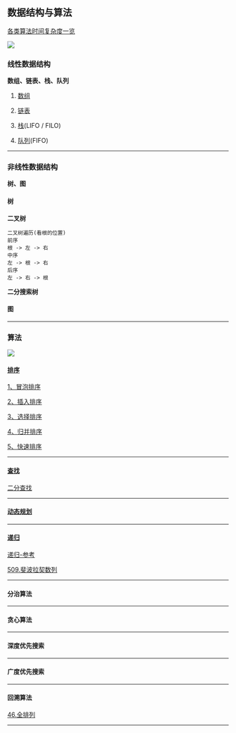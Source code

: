 ## 数据结构与算法

[各类算法时间复杂度一览](https://www.bigocheatsheet.com/)

![](./png/CommonDataStructureOperations.png)

### 线性数据结构

**数组、链表、栈、队列**

1. [数组](./数组/关于数组.md)

2. [链表](./链表/关于链表.md)

3. [栈](./栈/关于栈.md)(LIFO / FILO)

4. [队列](./队列/关于队列.md)(FIFO)

---

### 非线性数据结构 

**树、图**

#### 树

**二叉树**

```
二叉树遍历(看根的位置)
前序
根 -> 左 -> 右
中序
左 -> 根 -> 右
后序
左 -> 右 -> 根
```

**二分搜索树**

#### 图

---



### 算法

![](./png/ArraySortAlgorithms.png)



#### [排序](./排序/关于排序算法.md)

[1、冒泡排序](./排序/1冒泡排序.md)

[2、插入排序](./排序/2插入排序.md)

[3、选择排序](./排序/3选择排序.md)

[4、归并排序](./排序/5归并排序.md)

[5、快速排序](./排序/4快速排序.md)

---

#### [查找](./查找/关于查找算法.md)

[二分查找]()

---

#### [动态规划](./动态规划/关于动态规划.md)

---

#### [递归](./递归.md)

[递归-参考](https://lyl0724.github.io/2020/01/25/1/)

[509.斐波拉契数列](./数组/509斐波那契数.md)

---

#### 分治算法

---

#### 贪心算法

---

#### 深度优先搜索

---

#### 广度优先搜索

---

#### 回溯算法

[46.全排列](./数组/46全排列.md)

---
